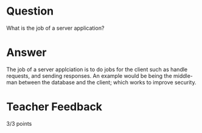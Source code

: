 # Question

What is the job of a server application?

# Answer
The job of a server applciation is to do jobs for the client such as handle requests, and sending responses. An example would be being the middle-man between the database and the client; which works to improve security.
# Teacher Feedback

3/3 points